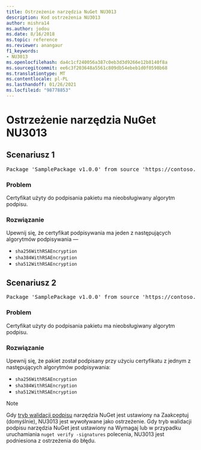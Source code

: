 ```yaml
---
title: Ostrzeżenie narzędzia NuGet NU3013
description: Kod ostrzeżenia NU3013
author: mishra14
ms.author: jodou
ms.date: 8/16/2018
ms.topic: reference
ms.reviewer: anangaur
f1_keywords:
- NU3013
ms.openlocfilehash: da4c1cf240056a387c0eb3d3d9266e12b8140f8a
ms.sourcegitcommit: ee6c3f203648a5561c809db54ebeb1d0f0598b68
ms.translationtype: MT
ms.contentlocale: pl-PL
ms.lasthandoff: 01/26/2021
ms.locfileid: "98778853"
---
```

# <a name="nuget-warning-nu3013"></a>Ostrzeżenie narzędzia NuGet NU3013

## <a name="scenario-1"></a>Scenariusz 1

<pre>Package 'SamplePackage v1.0.0' from source 'https://contoso.com/index.json': The signing certificate has an unsupported signature algorithm.</pre>

### <a name="issue"></a>Problem

Certyfikat użyty do podpisania pakietu ma nieobsługiwany algorytm podpisu.


### <a name="solution"></a>Rozwiązanie

Upewnij się, że certyfikat podpisywania ma jeden z następujących algorytmów podpisywania — 
* `sha256WithRSAEncryption`
* `sha384WithRSAEncryption`
* `sha512WithRSAEncryption`



## <a name="scenario-2"></a>Scenariusz 2

<pre>Package 'SamplePackage v1.0.0' from source 'https://contoso.com/index.json': The primary signature's certificate has an unsupported signature algorithm.</pre>

### <a name="issue"></a>Problem

Certyfikat użyty do podpisania pakietu ma nieobsługiwany algorytm podpisu.


### <a name="solution"></a>Rozwiązanie

Upewnij się, że pakiet został podpisany przy użyciu certyfikatu z jednym z następujących algorytmów podpisywania: 
* `sha256WithRSAEncryption`
* `sha384WithRSAEncryption`
* `sha512WithRSAEncryption`


> [!Note]
> Gdy [tryb walidacji podpisu](../../consume-packages/installing-signed-packages.md#configure-package-signature-requirements) narzędzia NuGet jest ustawiony na Zaakceptuj (domyślnie), NU3013 jest wywoływane jako ostrzeżenie. Gdy tryb walidacji podpisu narzędzia NuGet jest ustawiony na Wymagaj lub w przypadku uruchamiania `nuget verify -signatures` polecenia, NU3013 jest podniesiona z ostrzeżenia do błędu. 
